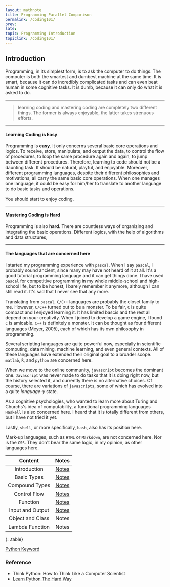 ```yaml
---
layout: mathnote
title: Programming Parallel Comparison
permalink: /coding101/
prev: 
late: 
topic: Programming Introduction
topiclink: /coding101/
---
```


## Introduction

Programming, in its simplest form, is to ask the computer to do things. The computer is both the smartest and dumbest machine at the same time. It is smart, because it can do incredibly complicated tasks and can even beat human in some cognitive tasks. It is dumb, because it can only do what it is asked to do. 

<hr>


>learning coding and mastering coding are completely two different things. The former is always enjoyable, the latter takes strenuous efforts. 

<hr>

#### Learning Coding is **Easy**

Programming is **easy**. It only concerns several basic core operations and logics. To receive, store, manipulate, and output the data, to control the flow of procedures, to loop the same procedure again and again, to jump between different procedures. Therefore, learning to code should not be a daunting task. It should be natural, playful, and enjoyable. Moreover, different programming languages, despite their different philosophies and motivations, all carry the same basic core operations. When one manages one language, it could be easy for him/her to translate to another language to do basic tasks and operations.

You should start to enjoy coding.

<hr>

#### Mastering Coding is **Hard**

Programming is also **hard**. There are countless ways of organizing and integrating the basic operations. Different logics, with the help of algorithms and data structures, 



<hr>

#### The languages that are concerned here

I started my programming experience with `pascal`. When I say `pascal`, I probably sound ancient, since many may have not heard of it at all. It's a good tutorial programming language and it can get things done. I have used `pascal` for competitive programming in my whole middle-school and high-school life, but to be honest, I barely remember it anymore, although I can still read it. It's sad that I never see that any more. 

Translating from `pascal`, `C/C++` languages are probably the closet family to me. However, `C/C++` turned out to be a monster. To be fair, `C` is quite compact and I enjoyed learning it. It has limited bascis and the rest all depend on your creativity. When I joined to develop a game engine, I found `C` is amicable. `C++` is definitely a monster. It can be thought as four different languages (Meyer, 2005), each of which has its own philosophy in programming.

Several scripting languages are quite powerful now, especially in scientific computing, data mining, machine learning, and even general contexts. All of these languages have extended their original goal to a broader scope. `matlab`, `R`, and `python` are concerned here. 

When we move to the online community, `javascript` becomes the dominant one. `Javascript` was never made to do tasks that it is doing right now, but the history selected it, and currently there is no alternative choices. Of course, there are variations of `javascripts`, some of which has evolved into a quite _language-y_ state. 

As a cognitive psychologies, who wanted to learn more about Turing and Churchs's idea of computability, a functional programming languages `Haskell` is also concerned here. I heard that it is totally different from others, but I have not tried it yet.

Lastly, `shell`, or more specifically, `bash`, also has its position here. 

Mark-up languages, such as `HTML` or `Markdown`, are not concerned here. Nor is the `CSS`. They don't bear the same logic, in my opinion, as other languages here. 

| Content | Notes |
|:-------:|:-----:|
|Introduction| <a href="/coding101/introduction">Notes</a> |
|Basic Types| <a href="/coding101/basictypes">Notes</a>|
|Compound Types| <a href="/coding101/compoundtype">Notes</a>|
|Control Flow | <a href="/coding101/controlflow">Notes</a>|
|Function | <a href="/coding101/function">Notes</a> |
|Input and Output | <a href="/coding101/IO">Notes</a>
|Object and Class | Notes |
|Lambda Function | Notes |
{: .table}

[Python Keyword](https://learnpythonthehardway.org/book/ex37.html)

### Reference

- Think Python: How to Think Like a Computer Scientist
- [Learn Python The Hard Way](https://learnpythonthehardway.org/book/)